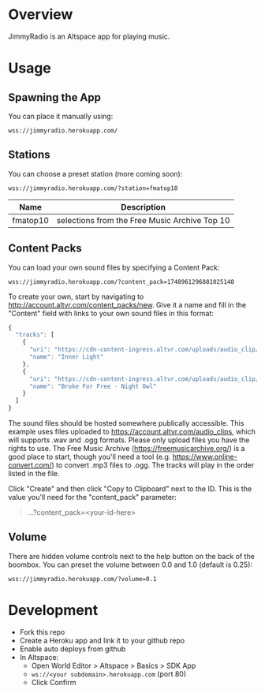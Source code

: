# Overview

JimmyRadio is an Altspace app for playing music.

# Usage

## Spawning the App

You can place it manually using:

```
wss://jimmyradio.herokuapp.com/
```

## Stations

You can choose a preset station (more coming soon):

```
wss://jimmyradio.herokuapp.com/?station=fmatop10
```

| Name       | Description                                   |
| ---------- | ----------                                    |
| fmatop10   | selections from the Free Music Archive Top 10 |


## Content Packs
You can load your own sound files by specifying a Content Pack:

```
wss://jimmyradio.herokuapp.com/?content_pack=1748961296881025140
```

To create your own, start by navigating to http://account.altvr.com/content_packs/new. Give it a name and fill in the "Content" field with links to your own sound files in this format:

```javascript
{
  "tracks": [
    {
      "uri": "https://cdn-content-ingress.altvr.com/uploads/audio_clip/audio/1168441484869894861/inner_light.ogg",
      "name": "Inner Light"
    },
    {
      "uri": "https://cdn-content-ingress.altvr.com/uploads/audio_clip/audio/1749218506424975825/Broke_For_Free_-_Night_Owl.ogg",
      "name": "Broke For Free - Night Owl"
    }
  ]
}
```

The sound files should be hosted somewhere publically accessible. This example uses files uploaded to https://account.altvr.com/audio_clips, which will supports .wav and .ogg formats. Please only upload files you have the rights to use. The Free Music Archive (https://freemusicarchive.org/) is a good place to start, though you'll need a tool (e.g. https://www.online-convert.com/) to convert .mp3 files to .ogg. The tracks will play in the order listed in the file.

Click "Create" and then click "Copy to Clipboard" next to the ID. This is the value you'll need for the "content_pack" parameter:

> ...?content_pack=\<your-id-here\>

## Volume
There are hidden volume controls next to the help button on the back of the boombox. You can preset the volume between 0.0 and 1.0 (default is 0.25):

```
wss://jimmyradio.herokuapp.com/?volume=0.1
```

# Development
* Fork this repo
* Create a Heroku app and link it to your github repo
* Enable auto deploys from github
* In Altspace:
  * Open World Editor > Altspace > Basics > SDK App
  * `ws://<your subdomain>.herokuapp.com` (port 80)
  * Click Confirm
